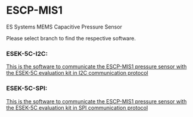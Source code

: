 # ESCP-MIS1
ES Systems MEMS Capacitive Pressure Sensor

Please select branch to find the respective software.

### ESEK-5C-I2C: 
[This is the software to communicate the ESCP-MIS1 pressure sensor with the ESEK-5C evaluation kit in I2C communication protocol ](https://github.com/esenssys/ESCP-MIS1/tree/ESEK-5C-I2C)

### ESEK-5C-SPI: 
[This is the software to communicate the ESCP-MIS1 pressure sensor with the ESEK-5C evaluation kit in SPI communication protocol ](https://github.com/esenssys/ESCP-MIS1/tree/ESEK-5C-SPI)
